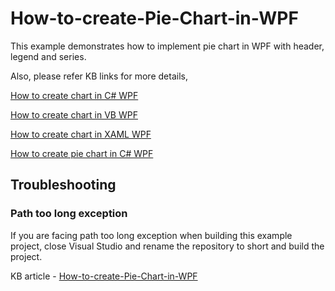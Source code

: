 # How-to-create-Pie-Chart-in-WPF
This example demonstrates how to implement pie chart in WPF with header, legend and series. 

Also, please refer KB links for more details,

[How to create chart in C# WPF](https://www.syncfusion.com/kb/10783?utm_medium=listing&utm_source=github-examples)

[How to create chart in VB WPF](https://www.syncfusion.com/kb/10796?utm_medium=listing&utm_source=github-examples)

[How to create chart in XAML WPF](https://www.syncfusion.com/kb/10786?utm_medium=listing&utm_source=github-examples)

[How to create pie chart in C# WPF](https://www.syncfusion.com/kb/10789/how-to-create-pie-chart-in-c-wpf)

## <a name="troubleshooting"></a>Troubleshooting ##
### Path too long exception
If you are facing path too long exception when building this example project, close Visual Studio and rename the repository to short and build the project.

KB article - [How-to-create-Pie-Chart-in-WPF](https://www.syncfusion.com/kb/10789/how-to-create-pie-chart-example-in-c-wpf)




